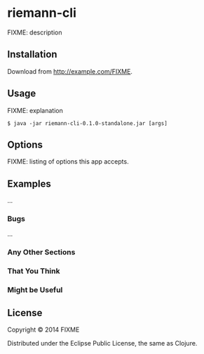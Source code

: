 # riemann-cli

FIXME: description

## Installation

Download from http://example.com/FIXME.

## Usage

FIXME: explanation

    $ java -jar riemann-cli-0.1.0-standalone.jar [args]

## Options

FIXME: listing of options this app accepts.

## Examples

...

### Bugs

...

### Any Other Sections
### That You Think
### Might be Useful

## License

Copyright © 2014 FIXME

Distributed under the Eclipse Public License, the same as Clojure.

